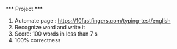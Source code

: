 *** Project ***
1. Automate page : https://10fastfingers.com/typing-test/english
2. Recognize word and write it
3. Score:  100 words in less than 7 s
4. 100% correctness